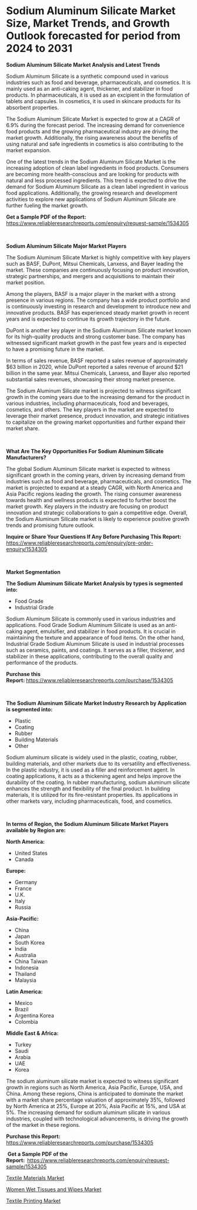 <p><h1>Sodium Aluminum Silicate Market Size, Market Trends, and Growth Outlook forecasted for period from 2024 to 2031</h1></p><p><strong>Sodium Aluminum Silicate Market Analysis and Latest Trends</strong></p>
<p><p>Sodium Aluminum Silicate is a synthetic compound used in various industries such as food and beverage, pharmaceuticals, and cosmetics. It is mainly used as an anti-caking agent, thickener, and stabilizer in food products. In pharmaceuticals, it is used as an excipient in the formulation of tablets and capsules. In cosmetics, it is used in skincare products for its absorbent properties.</p><p>The Sodium Aluminum Silicate Market is expected to grow at a CAGR of 6.9% during the forecast period. The increasing demand for convenience food products and the growing pharmaceutical industry are driving the market growth. Additionally, the rising awareness about the benefits of using natural and safe ingredients in cosmetics is also contributing to the market expansion.</p><p>One of the latest trends in the Sodium Aluminum Silicate Market is the increasing adoption of clean label ingredients in food products. Consumers are becoming more health-conscious and are looking for products with natural and less processed ingredients. This trend is expected to drive the demand for Sodium Aluminum Silicate as a clean label ingredient in various food applications. Additionally, the growing research and development activities to explore new applications of Sodium Aluminum Silicate are further fueling the market growth.</p></p>
<p><strong>Get a Sample PDF of the Report:&nbsp;</strong> <a href="https://www.reliableresearchreports.com/enquiry/request-sample/1534305">https://www.reliableresearchreports.com/enquiry/request-sample/1534305</a></p>
<p>&nbsp;</p>
<p><strong>Sodium Aluminum Silicate Major Market Players</strong></p>
<p><p>The Sodium Aluminum Silicate Market is highly competitive with key players such as BASF, DuPont, Mitsui Chemicals, Lanxess, and Bayer leading the market. These companies are continuously focusing on product innovation, strategic partnerships, and mergers and acquisitions to maintain their market position.</p><p>Among the players, BASF is a major player in the market with a strong presence in various regions. The company has a wide product portfolio and is continuously investing in research and development to introduce new and innovative products. BASF has experienced steady market growth in recent years and is expected to continue its growth trajectory in the future.</p><p>DuPont is another key player in the Sodium Aluminum Silicate market known for its high-quality products and strong customer base. The company has witnessed significant market growth in the past few years and is expected to have a promising future in the market.</p><p>In terms of sales revenue, BASF reported a sales revenue of approximately $63 billion in 2020, while DuPont reported a sales revenue of around $21 billion in the same year. Mitsui Chemicals, Lanxess, and Bayer also reported substantial sales revenues, showcasing their strong market presence.</p><p>The Sodium Aluminum Silicate market is projected to witness significant growth in the coming years due to the increasing demand for the product in various industries, including pharmaceuticals, food and beverages, cosmetics, and others. The key players in the market are expected to leverage their market presence, product innovation, and strategic initiatives to capitalize on the growing market opportunities and further expand their market share.</p></p>
<p>&nbsp;</p>
<p><strong>What Are The Key Opportunities For Sodium Aluminum Silicate Manufacturers?</strong></p>
<p><p>The global Sodium Aluminum Silicate market is expected to witness significant growth in the coming years, driven by increasing demand from industries such as food and beverage, pharmaceuticals, and cosmetics. The market is projected to expand at a steady CAGR, with North America and Asia Pacific regions leading the growth. The rising consumer awareness towards health and wellness products is expected to further boost the market growth. Key players in the industry are focusing on product innovation and strategic collaborations to gain a competitive edge. Overall, the Sodium Aluminum Silicate market is likely to experience positive growth trends and promising future outlook.</p></p>
<p><strong>Inquire or Share Your Questions If Any Before Purchasing This Report:</strong> <a href="https://www.reliableresearchreports.com/enquiry/pre-order-enquiry/1534305">https://www.reliableresearchreports.com/enquiry/pre-order-enquiry/1534305</a></p>
<p>&nbsp;</p>
<p><strong>Market Segmentation</strong></p>
<p><strong>The Sodium Aluminum Silicate Market Analysis by types is segmented into:</strong></p>
<p><ul><li>Food Grade</li><li>Industrial Grade</li></ul></p>
<p><p>Sodium Aluminum Silicate is commonly used in various industries and applications. Food Grade Sodium Aluminum Silicate is used as an anti-caking agent, emulsifier, and stabilizer in food products. It is crucial in maintaining the texture and appearance of food items. On the other hand, Industrial Grade Sodium Aluminum Silicate is used in industrial processes such as ceramics, paints, and coatings. It serves as a filler, thickener, and stabilizer in these applications, contributing to the overall quality and performance of the products.</p></p>
<p><strong>Purchase this Report:&nbsp;</strong><a href="https://www.reliableresearchreports.com/purchase/1534305">https://www.reliableresearchreports.com/purchase/1534305</a></p>
<p>&nbsp;</p>
<p><strong>The Sodium Aluminum Silicate Market Industry Research by Application is segmented into:</strong></p>
<p><ul><li>Plastic</li><li>Coating</li><li>Rubber</li><li>Building Materials</li><li>Other</li></ul></p>
<p><p>Sodium aluminum silicate is widely used in the plastic, coating, rubber, building materials, and other markets due to its versatility and effectiveness. In the plastic industry, it is used as a filler and reinforcement agent. In coating applications, it acts as a thickening agent and helps improve the durability of the coating. In rubber manufacturing, sodium aluminum silicate enhances the strength and flexibility of the final product. In building materials, it is utilized for its fire-resistant properties. Its applications in other markets vary, including pharmaceuticals, food, and cosmetics.</p></p>
<p>&nbsp;</p>
<p><strong>In terms of Region, the Sodium Aluminum Silicate Market Players available by Region are:</strong></p>
<p>
    <p> <strong> North America: </strong>
        <ul>
            <li>United States</li>
            <li>Canada</li>
        </ul>
        </p> 
    <p> <strong> Europe: </strong>
        <ul>
            <li>Germany</li>
            <li>France</li>
            <li>U.K.</li>
            <li>Italy</li>
            <li>Russia</li>
        </ul>
        </p> 
    <p> <strong> Asia-Pacific: </strong>
        <ul>
            <li>China</li>
            <li>Japan</li>
            <li>South Korea</li>
            <li>India</li>
            <li>Australia</li>
            <li>China Taiwan</li>
            <li>Indonesia</li>
            <li>Thailand</li>
            <li>Malaysia</li>
        </ul>
        </p> 
    <p> <strong> Latin America: </strong>
        <ul>
            <li>Mexico</li>
            <li>Brazil</li>
            <li>Argentina Korea</li>
            <li>Colombia</li>
        </ul>
        </p> 
    <p> <strong> Middle East & Africa: </strong>
        <ul>
            <li>Turkey</li>
            <li>Saudi</li>
            <li>Arabia</li>
            <li>UAE</li>
            <li>Korea</li>
        </ul>
    </p>
    </p>
<p><p>The sodium aluminum silicate market is expected to witness significant growth in regions such as North America, Asia Pacific, Europe, USA, and China. Among these regions, China is anticipated to dominate the market with a market share percentage valuation of approximately 35%, followed by North America at 25%, Europe at 20%, Asia Pacific at 15%, and USA at 5%. The increasing demand for sodium aluminum silicate in various industries, coupled with technological advancements, is driving the growth of the market in these regions.</p></p>
<p><strong>Purchase this Report: </strong><a href="https://www.reliableresearchreports.com/purchase/1534305">https://www.reliableresearchreports.com/purchase/1534305</a></p>
<p>&nbsp;<strong>Get a Sample PDF of the Report:&nbsp;&nbsp;</strong><a href="https://www.reliableresearchreports.com/enquiry/request-sample/1534305">https://www.reliableresearchreports.com/enquiry/request-sample/1534305</a></p>
<p><strong></strong></p>
<p><p><a href="https://github.com/seekum/Market-Research-Report-List-1/blob/main/textile-materials-market.md">Textile Materials Market</a></p><p><a href="https://view.publitas.com/reportprime-1/women-wet-tissues-and-wipes-market-research-report-unlocks-analysis-on-the-market-financial-status-market-size-and-market-revenue-upto-2030/">Women Wet Tissues and Wipes Market</a></p><p><a href="https://github.com/nancykennedykellievqfqt2/Market-Research-Report-List-1/blob/main/textile-printing-market.md">Textile Printing Market</a></p></p>